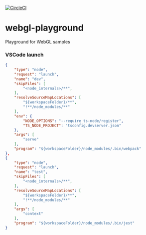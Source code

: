 [![CircleCI](https://circleci.com/gh/DmitryBogomolov/webgl-playground.svg?style=svg)](https://circleci.com/gh/DmitryBogomolov/webgl-playground)

# webgl-playground
Playground for WebGL samples


### VSCode launch

```json
{
    "type": "node",
    "request": "launch",
    "name": "dev",
    "skipFiles": [
        "<node_internals>/**",
    ],
    "resolveSourceMapLocations": [
        "${workspaceFolder}/**",
        "!**/node_modules/**"
    ],
    "env": {
        "NODE_OPTIONS": "--require ts-node/register",
        "TS_NODE_PROJECT": "tsconfig.devserver.json"
    },
    "args": [
        "serve"
    ],
    "program": "${workspaceFolder}/node_modules/.bin/webpack"
},
{
    "type": "node",
    "request": "launch",
    "name": "test",
    "skipFiles": [
        "<node_internals>/**",
    ],
    "resolveSourceMapLocations": [
        "${workspaceFolder}/**",
        "!**/node_modules/**"
    ],
    "args": [
        "context"
    ],
    "program": "${workspaceFolder}/node_modules/.bin/jest"
}
```
